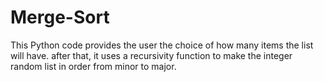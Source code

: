 # Merge-Sort

This Python code provides the user the choice of how many items the list will have. after that, it uses a recursivity function to make the integer random list in order from minor to major.
